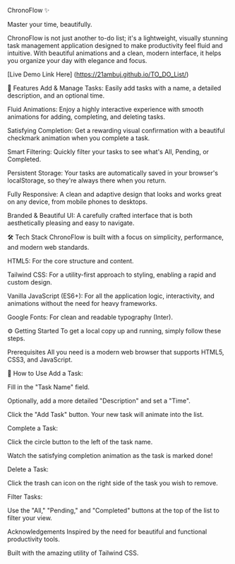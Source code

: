 ChronoFlow ✨

Master your time, beautifully.

ChronoFlow is not just another to-do list; it's a lightweight, visually stunning task management application designed to make productivity feel fluid and intuitive. With beautiful animations and a clean, modern interface, it helps you organize your day with elegance and focus.

[Live Demo Link Here] (https://21ambuj.github.io/TO_DO_List/)

🚀 Features
Add & Manage Tasks: Easily add tasks with a name, a detailed description, and an optional time.

Fluid Animations: Enjoy a highly interactive experience with smooth animations for adding, completing, and deleting tasks.

Satisfying Completion: Get a rewarding visual confirmation with a beautiful checkmark animation when you complete a task.

Smart Filtering: Quickly filter your tasks to see what's All, Pending, or Completed.

Persistent Storage: Your tasks are automatically saved in your browser's localStorage, so they're always there when you return.

Fully Responsive: A clean and adaptive design that looks and works great on any device, from mobile phones to desktops.

Branded & Beautiful UI: A carefully crafted interface that is both aesthetically pleasing and easy to navigate.

🛠️ Tech Stack
ChronoFlow is built with a focus on simplicity, performance, and modern web standards.

HTML5: For the core structure and content.

Tailwind CSS: For a utility-first approach to styling, enabling a rapid and custom design.

Vanilla JavaScript (ES6+): For all the application logic, interactivity, and animations without the need for heavy frameworks.

Google Fonts: For clean and readable typography (Inter).

⚙️ Getting Started
To get a local copy up and running, simply follow these steps.

Prerequisites
All you need is a modern web browser that supports HTML5, CSS3, and JavaScript.


📖 How to Use
Add a Task:

Fill in the "Task Name" field.

Optionally, add a more detailed "Description" and set a "Time".

Click the "Add Task" button. Your new task will animate into the list.

Complete a Task:

Click the circle button to the left of the task name.

Watch the satisfying completion animation as the task is marked done!

Delete a Task:

Click the trash can icon on the right side of the task you wish to remove.

Filter Tasks:

Use the "All," "Pending," and "Completed" buttons at the top of the list to filter your view.


Acknowledgements
Inspired by the need for beautiful and functional productivity tools.

Built with the amazing utility of Tailwind CSS.
